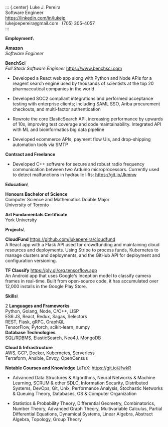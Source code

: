 ::: {.center}
Luke J. Pereira\
Software Engineer\
<https://linkedin.com/in/lukejp>\
lukejoepereira`@`gmail.com $\;$ (705) 305-4057\
:::

**Employment**\

**Amazon** \
*Software Engineer*

**BenchSci** \
*Full Stack Software Engineer* <https://www.benchsci.com>

-   Developed a React web app along with Python and Node APIs for a
    reagent search engine used by thousands of scientists at the top 20
    pharmaceutical companies in the world

-   Developed SOC2 compliant integrations and performed acceptance
    testing with enterprise clients; including SAML SSO, Ariba
    procurement checkouts, and multi-factor authentication

-   Rewrote the core ElasticSearch API, increasing performance by
    upwards of 10x, improving test coverage and code maintainability.
    Integrated API with ML and bioinformatics big data pipeline

-   Developed ecommerce APIs, payment flow UIs, and drop-shipping
    automation tools via SMTP

**Contract and Freelance**

-   Developed C++ software for secure and robust radio frequency
    communication between two Arduino microprocessors. Currently used to
    detect malfunctions in hydraulic lifts: <https://git.io/Jkmnw>

**Education**\

**Honours Bachelor of Science**\
Computer Science and Mathematics Double Major\
University of Toronto

**Art Fundamentals Certificate**\
York University

**Projects**\

**CloudFund** <https://github.com/lukepereira/cloudfund>\
A React app with a Flask API used for crowdfunding and maintaining cloud
resources and deployments. Using Stripe to process funds, Kubernetes to
manage clusters and deployments, and the GitHub API for deployment and
configuration versioning.

**TF Classify** <https://ply.gl/org.tensorflow.app>\
An Android app that uses Google's Inception model to classify camera
frames in real-time. Built from open-source code, it has accumulated
over 12,000 installs in the Google Play Store.

**Skills**\

2 **Languages and Frameworks**\
Python, Golang, Node, C/C++, LISP\
ES6 JS, React, Redux, Sagas, Selectors\
REST, Flask, gRPC, GraphQL\
TensorFlow, Pytorch, scikit-learn, numpy\
**Database Technologies**\
SQL/RDBMS, ElasticSearch, Neo4J. MongoDB

**Cloud & Infrastructure** \
AWS, GCP, Docker, Kubernetes, Serverless\
Terraform, Ansible, Envoy, OpenCensus

**Notable Courses and Knowledge** LaTeX: <https://git.io/JfwkR>

-   Advanced Data Structures & Algorithms, Neural Networks & Machine
    Learning, SCRUM & other SDLC, Information Security, Distributed
    Systems, DevOps, Git, Unix, Performance Analysis, Stochastic
    Networks & Queuing Theory, Databases, OS & Computer Organization

-   Statistics & Probability Theory, Differential Geometry,
    Combinatorics, Number Theory, Advanced Graph Theory, Multivariable
    Calculus, Partial Differential Equations, Dynamical Systems, Linear
    Algebra, Abstract Algebra, Topology, Group Theory
